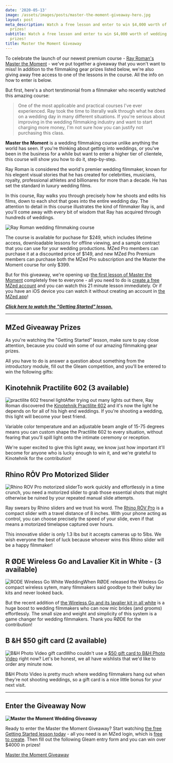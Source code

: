 ```yaml
---
date: '2020-05-13'
image: /assets/images/posts/master-the-moment-giveaway-hero.jpg
layout: post
meta_description: Watch a free lesson and enter to win $4,000 worth of wedding filmmaking
  prizes!
subtitle: Watch a free lesson and enter to win $4,000 worth of wedding filmmaking
  prizes!
title: Master the Moment Giveaway
---
```


To celebrate the launch of our newest premium course - [Ray Roman's Master the Moment](https://www.mzed.com/courses/ray-roman-master-the-moment-wedding-filmmaking-masterclass) \- we've put together a giveaway that you won't want to miss! In addition to the filmmaking gear prizes listed below, we're also giving away free access to one of the lessons in the course. All the info on how to enter is below.

But first, here's a short terstimonial from a filmmaker who recently watched this amazing course:

> One of the most applicable and practical courses I've ever experienced. Ray took the time to literally walk through what he does on a wedding day in many different situations. If you're serious about improving in the wedding filmmaking industry and want to start charging more money, I'm not sure how you can justify not purchasing this class.

  


**Master the Moment** is a wedding filmmaking course unlike anything the world has seen. If you're thinking about getting into weddings, or you've been in the business for a while but want to enter a higher tier of clientele, this course will show you how to do it, step-by-step.

Ray Roman is considered the world's premier wedding filmmaker, known for his elegent visual stories that he has created for celebrities, musicians, royalty, professional athletes and billionares for more than a decade. He has set the standard in luxury wedding films.

In this course, Ray walks you through precisely how he shoots and edits his films, down to each shot that goes into the entire wedding day. The attention to detail in this course illustrates the kind of filmmaker Ray is, and you'll come away with every bit of wisdom that Ray has acquired through hundreds of weddings.

![Ray Roman wedding filmmaking course](https://mzed-cdn1.sfo2.cdn.digitaloceanspaces.com/images/news/ray-roman-wedding-filmmaking-course.jpg)

The course is available for puchase for $249, which includes lifetime access, downloadable lessons for offline viewing, and a sample contract that you can use for your wedding productions. MZed Pro members can purchase it at a discounted price of $149, and new MZed Pro Premium members can purchase both the MZed Pro subscription and the Master the Moment course for only $399.

But for this giveaway, we're opening up [the first lesson of Master the Moment](https://www.mzed.com/courses/ray-roman-master-the-moment-wedding-filmmaking-masterclass/modules/1) completely free to everyone - all you need to do is [create a free MZed account](https://www.mzed.com/register) and you can watch this 21 minute lesson immediately. Or if you have an iOS device you can watch it without creating an account in [the MZed app](https://apps.apple.com/au/app/mzed/id1456561064)!

[_**Click here to watch the "Getting Started" lesson.**_](http://www.mzed.com/courses/ray-roman-master-the-moment-wedding-filmmaking-masterclass/modules/1)

* * *

## **MZed Giveaway Prizes**

As you're watching the "Getting Started" lesson, make sure to pay close attention, because you could win some of our amazing filmmaking gear prizes.

All you have to do is answer a question about something from the introductory module, fill out the Gleam competition, and you'll be entered to win the following gifts:

## **Kinotehnik Practilite 602 (3 available)**

  


![practilite 602 fresnel light](https://mzed-cdn1.sfo2.cdn.digitaloceanspaces.com/images/news/practilite-602.jpg)After trying out many lights out there, Ray Roman discovered the [Kinotehnik Practilite 602](https://www.bhphotovideo.com/c/product/1208021-REG/kinotehnik_pract602_practilite_602_smart_led.html) and it's now the light he depends on for all of his high end weddings. If you're shooting a wedding, this light will become your best friend.

Variable color temperature and an adjustable beam angle of 15-75 degrees means you can custom shape the Practilite 602 to every situation, without fearing that you'll spill light onto the intimate ceremony or reception.

We're super excited to give this light away, we know just how important it'll become for anyone who is lucky enough to win it, and we're grateful to Kinotehnik for the contribution!

  


## **Rhino RŌV Pro Motorized Slider**

  


![Rhino ROV Pro motorized slider](https://mzed-cdn1.sfo2.cdn.digitaloceanspaces.com/images/news/rhino-mov.jpg)To work quickly and effortlessly in a time crunch, you need a motorized slider to grab those essential shots that might otherwise be ruined by your repeated manual slide attempts.

Ray swears by Rhino sliders and we trust his word. The [Rhino RŌV Pro](https://www.bhphotovideo.com/c/product/1402164-REG/rhino_rov003_rov_pro_everyday_8.html) is a compact slider with a travel distance of 8 inches. With your phone acting as control, you can choose precisely the speed of your slide, even if that means a motorized timelapse captured over hours.

This innovative slider is only 1.3 lbs but it accepts cameras up to 5lbs. We wish everyone the best of luck because whoever wins this Rhino slider will be a happy filmmaker!

  


## **R ØDE Wireless Go and Lavalier Kit in White - (3 available)**

  


![RODE Wireless Go White Wedding](https://mzed-cdn1.sfo2.cdn.digitaloceanspaces.com/images/news/rode-wireless-go.jpg)When RØDE released the Wireless Go compact wireless sytem, many filmmakers said goodbye to their bulky lav kits and never looked back.

But the recent addition of [the Wireless Go and its lavalier kit in all white](https://www.bhphotovideo.com/c/product/1558297-REG/rode_wireless_go_compact_wireless.html) is a huge boost to wedding filmmakers who can now mic brides (and grooms) effortlessly. The small size and weight and simplicity of this system is a game changer for wedding filmmakers. Thank you RØDE for the contribution!

  


## **B &H $50 gift card (2 available)**

![B&H Photo Video gift card](https://mzed-cdn1.sfo2.cdn.digitaloceanspaces.com/images/news/bh-gift-card.jpg)Who couldn't use a [$50 gift card to B&H Photo Video](https://www.bhphotovideo.com/c/product/903233-REG/B_H_Photo_Video___50_Gift_Card.html) right now? Let's be honest, we all have wishlists that we'd like to order any minute now.

B&H Photo Video is pretty much where wedding filmmakers hang out when they're not shooting weddings, so a gift card is a nice little bonus for your next visit.

  


* * *

## **Enter the Giveaway Now**

**![Master the Moment Wedding Giveaway](https://mzed-cdn1.sfo2.cdn.digitaloceanspaces.com/images/news/master-the-moment-wedding-giveaway.jpg)**

Ready to enter the Master the Moment Giveaway? Start watching [the free Getting Started lesson today](http://www.mzed.com/courses/ray-roman-master-the-moment-wedding-filmmaking-masterclass/modules/1) \- all you need is an MZed login, which is [free to create](http://www.mzed.com/register). Then fill out the following Gleam entry form and you can win over $4000 in prizes!

 

[Master the Moment Giveaway](https://gleam.io/Ummi5/master-the-moment-giveaway)